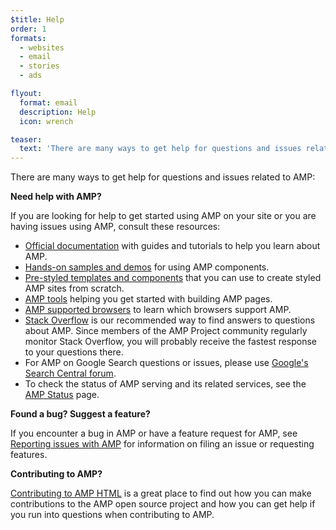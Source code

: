 ```yaml
---
$title: Help
order: 1
formats:
  - websites
  - email
  - stories
  - ads

flyout:
  format: email
  description: Help
  icon: wrench

teaser:
  text: 'There are many ways to get help for questions and issues related to AMP:'
---
```


<!--
This file is imported from https://github.com/ampproject/amphtml/blob/main/docs/SUPPORT.md.
Please do not change this file.
If you have found a bug or an issue please
have a look and request a pull request there.
-->

<!-- DO NOT RENAME OR REMOVE THIS FILE - it's hosted here https://amp.dev/support/ -->



There are many ways to get help for questions and issues related to AMP:

**Need help with AMP?**

If you are looking for help to get started using AMP on your site or you are having issues using AMP, consult these resources:

-   [Official documentation](https://amp.dev/documentation/guides-and-tutorials/) with guides and tutorials to help you learn about AMP.
-   [Hands-on samples and demos](https://amp.dev/documentation/examples/) for using AMP components.
-   [Pre-styled templates and components](https://amp.dev/documentation/templates/) that you can use to create styled AMP sites from scratch.
-   [AMP tools](https://amp.dev/documentation/tools) helping you get started with building AMP pages.
-   [AMP supported browsers](https://amp.dev/support/faq/supported-browsers) to learn which browsers support AMP.
-   [Stack Overflow](http://stackoverflow.com/questions/tagged/amp-html) is our recommended way to find answers to questions about AMP. Since members of the AMP Project community regularly monitor Stack Overflow, you will probably receive the fastest response to your questions there.
-   For AMP on Google Search questions or issues, please use [Google's Search Central forum](https://support.google.com/webmasters/community).
-   To check the status of AMP serving and its related services, see the [AMP Status](https://status.ampproject.org/) page.

**Found a bug? Suggest a feature?**

If you encounter a bug in AMP or have a feature request for AMP, see [Reporting issues with AMP](https://github.com/ampproject/amphtml/blob/main/docs/contributing.md#reporting-issues-with-amp) for information on filing an issue or requesting features.

**Contributing to AMP?**

[Contributing to AMP HTML](https://github.com/ampproject/amphtml/blob/main/docs/contributing.md#ongoing-participation) is a great place to find out how you can make contributions to the AMP open source project and how you can get help if you run into questions when contributing to AMP.
